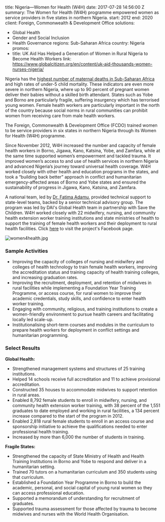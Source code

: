 
title: Nigeria—Women for Health (W4H)
date: 2017-07-28 14:56:00 Z
summary: The Women for Health (W4H) programme empowered women as service providers
  in five states in northern Nigeria.
start: 2012
end: 2020
client: Foreign, Commonwealth & Development Office
solutions:
- Global Health
- Gender and Social Inclusion
- Health Governance
regions: Sub-Saharan Africa
country: Nigeria
promos:
- title: UK Aid Has Helped a Generation of Women in Rural Nigeria to Become Health
    Workers
  link: https://www.globalcitizen.org/en/content/uk-aid-thousands-women-nurses-nigeria/


Nigeria has the [highest number of maternal deaths in Sub-Saharan Africa](https://devex.shorthandstories.com/care-amid-conflict/index.html) and high rates of under-5 child mortality. These indicators are even more severe in northern Nigeria, where up to 90 percent of pregnant women deliver their babies without a skilled birth attendant. States such as Yobe and Borno are particularly fragile, suffering insurgency which has terrorised young women. Female health workers are particularly important in the north of the country because social norms in rural communities can prohibit women from receiving care from male health workers.

The Foreign, Commonwealth & Development Office (FCDO) trained women to be service providers in six states in northern Nigeria through its Women for Health (W4H) programme.

Since November 2012, W4H increased the number and capacity of female health workers in Borno, Jigawa, Kano, Katsina, Yobe, and Zamfara, while at the same time supported women’s empowerment and tackled trauma. It improved women’s access to and use of health services in northern Nigeria and advanced Nigeria’s journey toward universal health coverage. W4H worked closely with other health and education programs in the states, and took a “building back better” approach in conflict and humanitarian emergency-affected areas of Borno and Yobe states and ensured the sustainability of progress in Jigawa, Kano, Katsina, and Zamfara.

A national team, led by [Dr. Fatima Adamu](https://www.dai.com/who-we-are/our-team/fatima-adamu), provided technical support to state-level teams, backed by a senior technical advisory group. The program was led by DAI's Global Health team in partnership with Save the Children. W4H worked closely with 22 midwifery, nursing, and community health extension worker training institutions and state ministries of health to support the training of female health workers and their deployment to rural health facilities. Click [here](https://www.facebook.com/women4health.DFID/) to visit the project's Facebook page.

![women4health.jpg](/uploads/women4health.jpg)

### Sample Activities

* Improving the capacity of colleges of nursing and midwifery and colleges of health technology to train female health workers, improving the accreditation status and training capacity of health training colleges, and increasing graduation rates.
* Improving the recruitment, deployment, and retention of midwives in rural facilities while implementing a Foundation Year Training Programme, or access course, for rural women to improve their academic credentials, study skills, and confidence to enter health worker training.
* Engaging with community, religious, and training institutions to create a women-friendly environment to pursue health careers and facilitating locally led scale-up.
* Institutionalising short-term courses and modules in the curriculum to prepare health workers for deployment in conflict settings and humanitarian programming.

###  Select Results

**Global Health:**

* Strengthened management systems and structures of 25 training institutions.
* Helped 14 schools receive full accreditation and 11 to achieve provisional accreditation.
* Constructed 35 houses to accommodate midwives to support retention in rural areas.
* Enabled 8,792 female students to enroll in midwifery, nursing, and community health extension worker training, with 38 percent of the 1,551 graduates to date employed and working in rural facilities, a 134 percent increase compared to the start of the program in 2012.
* Enabled 2,818 rural female students to enroll in an access course and sponsorship initiative to achieve the qualifications needed to enter professional health training.
* Increased by more than 6,000 the number of students in training.

**Fragile States:**

* Strengthened the capacity of State Ministry of Health and Health Training Institutions in Borno and Yobe to respond and deliver in a humanitarian setting.
* Trained 70 tutors on a humanitarian curriculum and 350 students using that curriculum.
* Established a Foundation Year Programme in Borno to build the academic, personal, and social capital of young rural women so they can access professional education.
* Supported a memorandum of understanding for recruitment of graduates.
* Supported trauma assessment for those affected by trauma to become midwives and nurses with the World Health Organisation.
